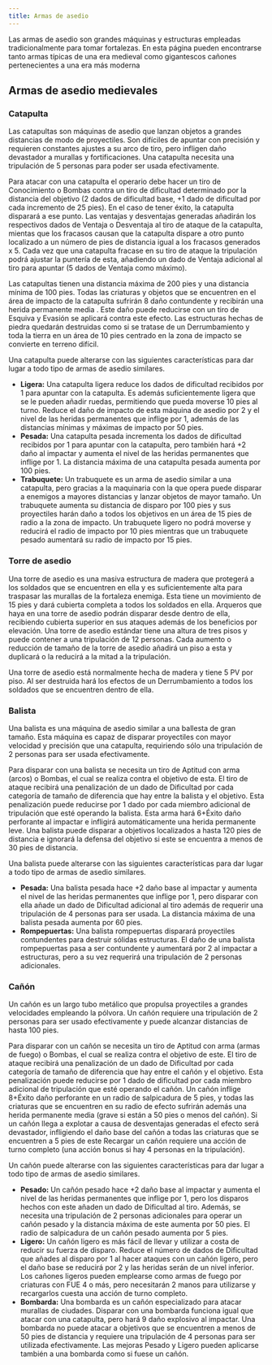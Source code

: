 ```yaml
---
title: Armas de asedio
---
```


Las armas de asedio son grandes máquinas y estructuras empleadas tradicionalmente para tomar fortalezas. En esta página pueden encontrarse tanto armas típicas de una era medieval como gigantescos cañones pertenecientes a una era más moderna

## Armas de asedio medievales

### Catapulta

Las catapultas son máquinas de asedio que lanzan objetos a grandes distancias de modo de proyectiles. Son difíciles de apuntar con precisión y requieren constantes ajustes a su arco de tiro, pero infligen daño devastador a murallas y fortificaciones. Una catapulta necesita una tripulación de 5 personas para poder ser usada efectivamente.

Para atacar con una catapulta el operario debe hacer un tiro de Conocimiento o Bombas contra un tiro de dificultad determinado por la distancia del objetivo (2 dados de dificultad base, +1 dado de dificultad por cada incremento de 25 pies). En el caso de tener éxito, la catapulta disparará a ese punto. Las ventajas y desventajas generadas añadirán los respectivos dados de Ventaja o Desventaja al tiro de ataque de la catapulta, mientas que los fracasos causan que la catapulta dispare a otro punto localizado a un número de pies de distancia igual a los fracasos generados x 5. Cada vez que una catapulta fracase en su tiro de ataque la tripulación podrá ajustar la puntería de esta, añadiendo un dado de Ventaja adicional al tiro para apuntar (5 dados de Ventaja como máximo).

Las catapultas tienen una distancia máxima de 200 pies y una distancia mínima de 100 pies. Todas las criaturas y objetos que se encuentren en el área de impacto de la catapulta sufrirán 8 daño contundente y recibirán una herida permanente media . Este daño puede reducirse con un tiro de Esquiva y Evasión se aplicará contra este efecto. Las estructuras hechas de piedra quedarán destruidas como si se tratase de un Derrumbamiento y toda la tierra en un área de 10 pies centrado en la zona de impacto se convierte en terreno difícil. 

Una catapulta puede alterarse con las siguientes características para dar lugar a todo tipo de armas de asedio similares.

- **Ligera:** Una catapulta ligera reduce los dados de dificultad recibidos por 1 para apuntar con la catapulta. Es además suficientemente ligera que se le pueden añadir ruedas, permitiendo que pueda moverse 10 pies al turno. Reduce el daño de impacto de esta máquina de asedio por 2 y el nivel de las heridas permanentes que inflige por 1, además de las distancias mínimas y máximas de impacto por 50 pies.
- **Pesada:** Una catapulta pesada incrementa los dados de dificultad recibidos por 1 para apuntar con la catapulta, pero también hará +2 daño al impactar y aumenta el nivel de las heridas permanentes que inflige por 1. La distancia máxima de una catapulta pesada aumenta por 100 pies.
- **Trabuquete:** Un trabuquete es un arma de asedio similar a una catapulta, pero gracias a la maquinaria con la que opera puede disparar a enemigos a mayores distancias y lanzar objetos de mayor tamaño. Un trabuquete aumenta su distancia de disparo por 100 pies y sus proyectiles harán daño a todos los objetivos en un área de 15 pies de radio a la zona de impacto. Un trabuquete ligero no podrá moverse y reducirá el radio de impacto por 10 pies mientras que un trabuquete pesado aumentará su radio de impacto por 15 pies.

### Torre de asedio

Una torre de asedio es una masiva estructura de madera que protegerá a los soldados que se encuentren en ella y es suficientemente alta para traspasar las murallas de la fortaleza enemiga. Esta tiene un movimiento de 15 pies y dará cubierta completa a todos los soldados en ella. Arqueros que haya en una torre de asedio podrán disparar desde dentro de ella, recibiendo cubierta superior en sus ataques además de los beneficios por elevación. Una torre de asedio estándar tiene una altura de tres pisos y puede contener a una tripulación de 12 personas. Cada aumento o reducción de tamaño de la torre de asedio añadirá un piso a esta y duplicará o la reducirá a la mitad a la tripulación.

Una torre de asedio está normalmente hecha de madera y tiene 5 PV por piso. Al ser destruida hará los efectos de un Derrumbamiento a todos los soldados que se encuentren dentro de ella.

### Balista

Una balista es una máquina de asedio similar a una ballesta de gran tamaño. Esta máquina es capaz de disparar proyectiles con mayor velocidad y precisión que una catapulta, requiriendo sólo una tripulación de 2 personas para ser usada efectivamente.

Para disparar con una balista se necesita un tiro de Aptitud con arma (arcos) o Bombas, el cual se realiza contra el objetivo de esta. El tiro de ataque recibirá una penalización de un dado de Dificultad por cada categoría de tamaño de diferencia que hay entre la balista y el objetivo. Esta penalización puede reducirse por 1 dado por cada miembro adicional de tripulación que esté operando la balista. Esta arma hará 6+Éxito daño perforante al impactar e infligirá automáticamente una herida permanente leve. Una balista puede disparar a objetivos localizados a hasta 120 pies de distancia e ignorará la defensa del objetivo si este se encuentra a menos de 30 pies de distancia.

Una balista puede alterarse con las siguientes características para dar lugar a todo tipo de armas de asedio similares.

- **Pesada:** Una balista pesada hace +2 daño base al impactar y aumenta el nivel de las heridas permanentes que inflige por 1, pero disparar con ella añade un dado de Dificultad adicional al tiro además de requerir una tripulación de 4 personas para ser usada. La distancia máxima de una balista pesada aumenta por 60 pies.
- **Rompepuertas:** Una balista rompepuertas disparará proyectiles contundentes para destruir sólidas estructuras. El daño de una balista rompepuertas pasa a ser contundente y aumentará por 2 al impactar a estructuras, pero a su vez requerirá una tripulación de 2 personas adicionales.

### Cañón

Un cañón es un largo tubo metálico que propulsa proyectiles a grandes velocidades empleando la pólvora. Un cañón requiere una tripulación de 2 personas para ser usado efectivamente y puede alcanzar distancias de hasta 100 pies.

Para disparar con un cañón se necesita un tiro de Aptitud con arma (armas de fuego) o Bombas, el cual se realiza contra el objetivo de este. El tiro de ataque recibirá una penalización de un dado de Dificultad por cada categoría de tamaño de diferencia que hay entre el cañón y el objetivo. Esta penalización puede reducirse por 1 dado de dificultad por cada miembro adicional de tripulación que esté operando el cañón. Un cañón inflige 8+Éxito daño perforante en un radio de salpicadura de 5 pies, y todas las criaturas que se encuentren en su radio de efecto sufrirán además una herida permanente media (grave si están a 50 pies o menos del cañón). Si un cañón llega a explotar a causa de desventajas generadas el efecto será devastador, infligiendo el daño base del cañón a todas las criaturas que se encuentren a 5 pies de este Recargar un cañón requiere una acción de turno completo (una acción bonus si hay 4 personas en la tripulación). 

Un cañón puede alterarse con las siguientes características para dar lugar a todo tipo de armas de asedio similares.

- **Pesado:** Un cañón pesado hace +2 daño base al impactar y aumenta el nivel de las heridas permanentes que inflige por 1, pero los disparos hechos con este añaden un dado de Dificultad al tiro. Además, se necesita una tripulación de 2 personas adicionales para operar un cañón pesado y la distancia máxima de este aumenta por 50 pies. El radio de salpicadura de un cañón pesado aumenta por 5 pies.
- **Ligero:** Un cañón ligero es más fácil de llevar y utilizar a costa de reducir su fuerza de disparo. Reduce el número de dados de Dificultad que añades al disparo por 1 al hacer ataques con un cañón ligero, pero el daño base se reducirá por 2 y las heridas serán de un nivel inferior. Los cañones ligeros pueden emplearse como armas de fuego por criaturas con FUE 4 o más, pero necesitarán 2 manos para utilizarse y recargarlos cuesta una acción de turno completo.
- **Bombarda:** Una bombarda es un cañón especializado para atacar murallas de ciudades. Disparar con una bombarda funciona igual que atacar con una catapulta, pero hará 9 daño explosivo al impactar. Una bombarda no puede atacar a objetivos que se encuentren a menos de 50 pies de distancia y requiere una tripulación de 4 personas para ser utilizada efectivamente. Las mejoras Pesado y Ligero pueden aplicarse también a una bombarda como si fuese un cañón.

